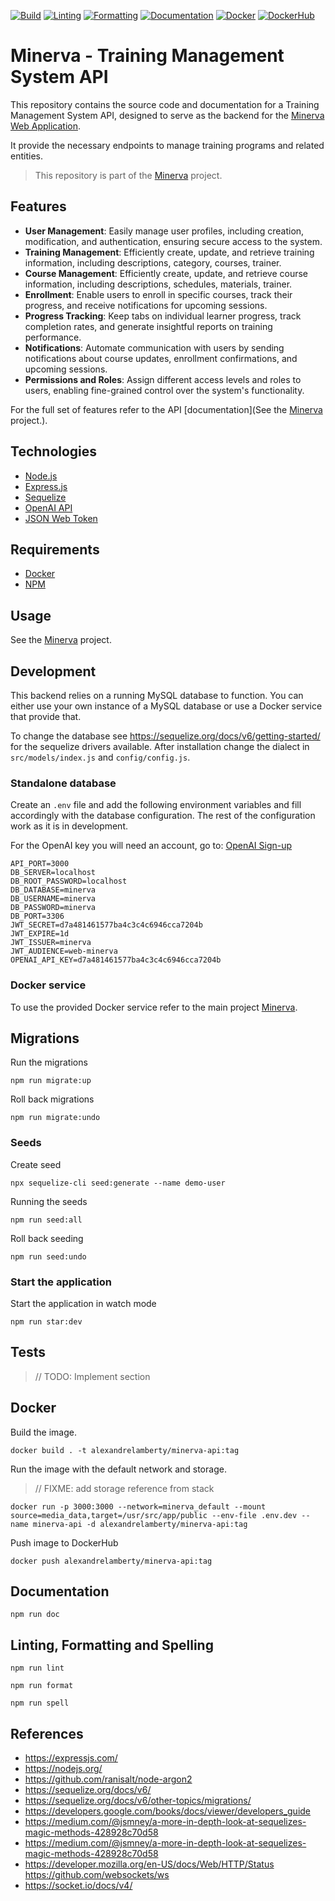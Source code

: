 [![Build](https://github.com/alexandrelamberty/minerva-api/actions/workflows/node.yaml/badge.svg)](https://github.com/alexandrelamberty/minerva-api/actions/workflows/node.yaml)
[![Linting](https://github.com/alexandrelamberty/minerva-api/actions/workflows/eslint.yaml/badge.svg)](https://github.com/alexandrelamberty/minerva-api/actions/workflows/eslint.yaml)
[![Formatting](https://github.com/alexandrelamberty/minerva-api/actions/workflows/prettier.yaml/badge.svg)](https://github.com/alexandrelamberty/minerva-api/actions/workflows/prettier.yaml)
[![Documentation](https://github.com/alexandrelamberty/minerva-api/actions/workflows/jsdoc.yaml/badge.svg)](https://github.com/alexandrelamberty/minerva-api/actions/workflows/jsdoc.yaml)
[![Docker](https://github.com/alexandrelamberty/minerva-api/actions/workflows/docker.yaml/badge.svg)](https://github.com/alexandrelamberty/minerva-api/actions/workflows/docker.yaml)
[![DockerHub](https://img.shields.io/badge/DockerHub-images-important.svg?logo=Docker)](https://hub.docker.com/r/alexandrelamberty/minerva-api)

# Minerva - Training Management System API

This repository contains the source code and documentation for a Training Management System API, designed to serve as the backend for the [Minerva Web Application](https://github.com/alexandrelamberty/minerva-web-app).

It provide the necessary endpoints to manage training programs and related entities.

> This repository is part of the [Minerva](https://github.com/alexandrelamberty/minerva) project.

## Features

- **User Management**: Easily manage user profiles, including creation, modification, and authentication, ensuring secure access to the system.
- **Training Management**: Efficiently create, update, and retrieve training information, including descriptions, category, courses, trainer.
- **Course Management**: Efficiently create, update, and retrieve course information, including descriptions, schedules, materials, trainer.
- **Enrollment**: Enable users to enroll in specific courses, track their progress, and receive notifications for upcoming sessions.
- **Progress Tracking**: Keep tabs on individual learner progress, track completion rates, and generate insightful reports on training performance.
- **Notifications**: Automate communication with users by sending notifications about course updates, enrollment confirmations, and upcoming sessions.
- **Permissions and Roles**: Assign different access levels and roles to users, enabling fine-grained control over the system's functionality.

For the full set of features refer to the API [documentation](See the [Minerva](https://github.com/alexandrelamberty/minerva) project.).

## Technologies

- [Node.js](https://nodejs.org/en)
- [Express.js](https://expressjs.com/)
- [Sequelize](https://sequelize.org/)
- [OpenAI API](https://platform.openai.com/docs/api-reference)
- [JSON Web Token](https://www.npmjs.com/package/jsonwebtoken)

## Requirements

- [Docker](https://www.docker.com/)
- [NPM](https://www.npmjs.com/package/jsonwebtoken)

## Usage

See the [Minerva](https://github.com/alexandrelamberty/minerva) project.

## Development

This backend relies on a running MySQL database to function. You can either use your own instance of a MySQL database or use a Docker service that provide that.

To change the database see <https://sequelize.org/docs/v6/getting-started/> for the sequelize drivers available. After installation change the dialect in `src/models/index.js` and `config/config.js`.

### Standalone database

Create an `.env` file and add the following environment variables and fill accordingly with the database configuration. The rest of the configuration work as it is in development.

For the OpenAI key you will need an account, go to: [OpenAI Sign-up](https://platform.openai.com/signup?launch)

```properties
API_PORT=3000
DB_SERVER=localhost
DB_ROOT_PASSWORD=localhost
DB_DATABASE=minerva
DB_USERNAME=minerva
DB_PASSWORD=minerva
DB_PORT=3306
JWT_SECRET=d7a481461577ba4c3c4c6946cca7204b
JWT_EXPIRE=1d
JWT_ISSUER=minerva
JWT_AUDIENCE=web-minerva
OPENAI_API_KEY=d7a481461577ba4c3c4c6946cca7204b
```

### Docker service

To use the provided Docker service refer to the main project [Minerva](https://github.com/alexandrelamberty/minerva).

## Migrations

Run the migrations

```shell
npm run migrate:up
```

Roll back migrations

```shell
npm run migrate:undo
```

### Seeds

Create seed

```shell
npx sequelize-cli seed:generate --name demo-user
```

Running the seeds

```shell
npm run seed:all
```

Roll back seeding

```shell
npm run seed:undo
```

### Start the application

Start the application in watch mode

```shell
npm run star:dev
```

## Tests

> // TODO: Implement section

## Docker

Build the image.

```shell
docker build . -t alexandrelamberty/minerva-api:tag
```

Run the image with the default network and storage.

> // FIXME: add storage reference from stack

```shell
docker run -p 3000:3000 --network=minerva_default --mount source=media_data,target=/usr/src/app/public --env-file .env.dev --name minerva-api -d alexandrelamberty/minerva-api:tag
```

Push image to DockerHub

```shell
docker push alexandrelamberty/minerva-api:tag
```

## Documentation

```shell
npm run doc
```

## Linting, Formatting and Spelling

```shell
npm run lint
```

```shell
npm run format
```

```shell
npm run spell
```

## References

- <https://expressjs.com/>
- <https://nodejs.org/>
- <https://github.com/ranisalt/node-argon2>
- <https://sequelize.org/docs/v6/>
- <https://sequelize.org/docs/v6/other-topics/migrations/>
- <https://developers.google.com/books/docs/viewer/developers_guide>
- <https://medium.com/@jsmney/a-more-in-depth-look-at-sequelizes-magic-methods-428928c70d58>
- <https://medium.com/@jsmney/a-more-in-depth-look-at-sequelizes-magic-methods-428928c70d58>
- <https://developer.mozilla.org/en-US/docs/Web/HTTP/Status>
  <https://github.com/websockets/ws>
- <https://socket.io/docs/v4/>
